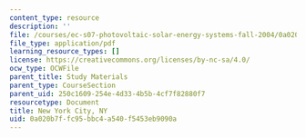 ```yaml
---
content_type: resource
description: ''
file: /courses/ec-s07-photovoltaic-solar-energy-systems-fall-2004/0a020b7ffc95bbc4a540f5453eb9090a_MITEC_S07F04_new_york_city.pdf
file_type: application/pdf
learning_resource_types: []
license: https://creativecommons.org/licenses/by-nc-sa/4.0/
ocw_type: OCWFile
parent_title: Study Materials
parent_type: CourseSection
parent_uid: 250c1609-254e-4d33-4b5b-4cf7f82880f7
resourcetype: Document
title: New York City, NY
uid: 0a020b7f-fc95-bbc4-a540-f5453eb9090a
---
```

